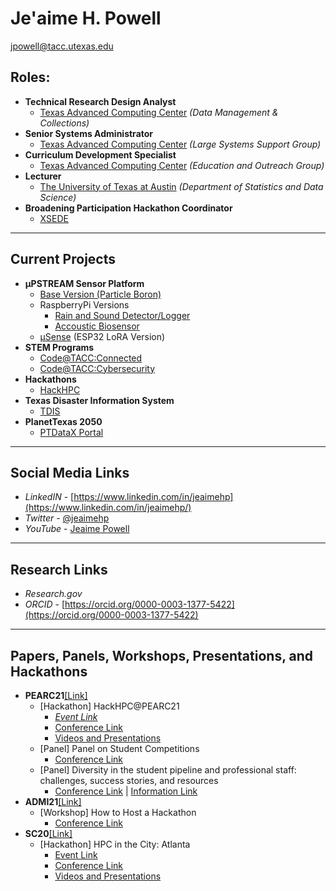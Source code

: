 # Je'aime H. Powell
[jpowell@tacc.utexas.edu](mailto:jpowell@tacc.utexas.edu)

## Roles:
  * **Technical Research Design Analyst** 
    * [Texas Advanced Computing Center](https://www.tacc.utexas.edu/) _(Data Management & Collections)_
  * **Senior Systems Administrator** 
    * [Texas Advanced Computing Center](https://www.tacc.utexas.edu/) _(Large Systems Support Group)_
  * **Curriculum Development Specialist** 
    * [Texas Advanced Computing Center](https://www.tacc.utexas.edu/) _(Education and Outreach Group)_
  * **Lecturer** 
    * [The University of Texas at Austin](https://stat.utexas.edu/) _(Department of Statistics and Data Science)_
  * **Broadening Participation Hackathon Coordinator** 
    * [XSEDE](https://www.xsede.org/about/what-we-do)
  
---
## Current Projects
* **µPSTREAM Sensor Platform**
  * [Base Version (Particle Boron)](https://github.com/jeaimehp/upstream-particle)
  * RaspberryPi Versions
    * [Rain and Sound Detector/Logger](https://github.com/jeaimehp/upstream_rainsound_detector_rpi)
    * [Accoustic Biosensor](https://github.com/jeaimehp/upstream-rpi)
  * [µSense](https://github.com/jeaimehp/microsense) (ESP32 LoRA Version)   
* **STEM Programs**
  * [Code@TACC:Connected](https://www.tacc.utexas.edu/education/stem-programs/code-at-tacc/connected)
  * [Code@TACC:Cybersecurity](https://www.tacc.utexas.edu/education/stem-programs/code-at-tacc/cybersecurity)
* **Hackathons**
  * [HackHPC](http://hackhpc.org/) 
* **Texas Disaster Information System**
  * [TDIS](https://idrt.tamug.edu/tdis/)
* **PlanetTexas 2050**
  * [PTDataX Portal](https://ptdatax.tacc.utexas.edu/)
  
---
## Social Media Links
* _LinkedIN_ - [https://www.linkedin.com/in/jeaimehp](https://www.linkedin.com/in/jeaimehp/)
* _Twitter_ - [@jeaimehp](https://twitter.com/jeaimehp)
* _YouTube_ - [Jeaime Powell](https://www.youtube.com/channel/UCDzJYzm3MsO5B_sWTQ295Kg/)

---
## Research Links
* _Research.gov_
* _ORCID_ - [https://orcid.org/0000-0003-1377-5422](https://orcid.org/0000-0003-1377-5422)

---
## Papers, Panels, Workshops, Presentations, and Hackathons
* **PEARC21**[[Link]](https://pearc.acm.org/pearc21)
  * [Hackathon] HackHPC@PEARC21
    * *[Event Link](https://jeaimehp.github.io/HackHPC-Pearc21/)*
    * [Conference Link](https://pearc.acm.org/pearc21/student-program/)
    * [Videos and Presentations](http://hackhpc.org/pasthacks/#content2)
  * [Panel] Panel on Student Competitions 
    * [Conference Link](https://pearc.acm.org/pearc21/student-program/panel-on-student-competitions/) 
  * [Panel] Diversity in the student pipeline and professional staff: challenges, success stories, and resources 
    * [Conference Link](https://pearc21.pathable.co/meetings/virtual/Q33iEDGxjHtWYDHif) | [Information Link](https://tinyurl.com/pearc21diversitypanel)
* **ADMI21**[[Link]](https://www.admiusa.org/admi2021)
  * [Workshop] How to Host a Hackathon 
    * [Conference Link](https://www.admiusa.org/admi2021/program.php)
* **SC20**[[Link]](https://sc20.supercomputing.org/)
  * [Hackathon] HPC in the City: Atlanta
    * [Event Link](https://jeaimehp.github.io/HackHPC-HPCintheCity20/) 
    * [Conference Link](https://sc20.supercomputing.org/program/studentssc/hpc-city/)
    * [Videos and Presentations](http://hackhpc.org/pasthacks/#content2)
   
